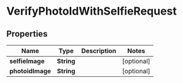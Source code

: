 

# VerifyPhotoIdWithSelfieRequest


## Properties

| Name | Type | Description | Notes |
|------------ | ------------- | ------------- | -------------|
|**selfieImage** | **String** |  |  [optional] |
|**photoidImage** | **String** |  |  [optional] |



